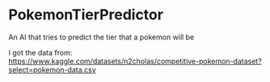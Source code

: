 # PokemonTierPredictor
An AI that tries to predict the tier that a pokemon will be

I got  the data from: https://www.kaggle.com/datasets/n2cholas/competitive-pokemon-dataset?select=pokemon-data.csv
